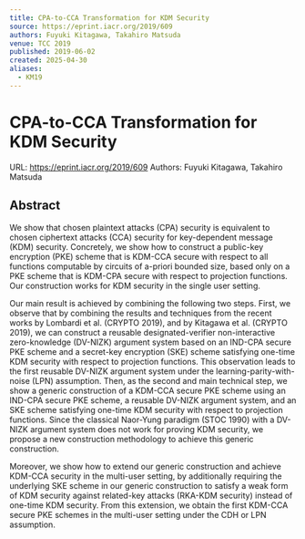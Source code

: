 ```yaml
---
title: CPA-to-CCA Transformation for KDM Security
source: https://eprint.iacr.org/2019/609
authors: Fuyuki Kitagawa, Takahiro Matsuda
venue: TCC 2019
published: 2019-06-02
created: 2025-04-30
aliases:
  - KM19
---
```

# CPA-to-CCA Transformation for KDM Security
URL: https://eprint.iacr.org/2019/609
Authors: Fuyuki Kitagawa, Takahiro Matsuda
## Abstract
We show that chosen plaintext attacks (CPA) security is equivalent to chosen ciphertext attacks (CCA) security for key-dependent message (KDM) security. Concretely, we show how to construct a public-key encryption (PKE) scheme that is KDM-CCA secure with respect to all functions computable by circuits of a-priori bounded size, based only on a PKE scheme that is KDM-CPA secure with respect to projection functions. Our construction works for KDM security in the single user setting.

Our main result is achieved by combining the following two steps. First, we observe that by combining the results and techniques from the recent works by Lombardi et al. (CRYPTO 2019), and by Kitagawa et al. (CRYPTO 2019), we can construct a reusable designated-verifier non-interactive zero-knowledge (DV-NIZK) argument system based on an IND-CPA secure PKE scheme and a secret-key encryption (SKE) scheme satisfying one-time KDM security with respect to projection functions. This observation leads to the first reusable DV-NIZK argument system under the learning-parity-with-noise (LPN) assumption. Then, as the second and main technical step, we show a generic construction of a KDM-CCA secure PKE scheme using an IND-CPA secure PKE scheme, a reusable DV-NIZK argument system, and an SKE scheme satisfying one-time KDM security with respect to projection functions. Since the classical Naor-Yung paradigm (STOC 1990) with a DV-NIZK argument system does not work for proving KDM security, we propose a new construction methodology to achieve this generic construction.

Moreover, we show how to extend our generic construction and achieve KDM-CCA security in the multi-user setting, by additionally requiring the underlying SKE scheme in our generic construction to satisfy a weak form of KDM security against related-key attacks (RKA-KDM security) instead of one-time KDM security. From this extension, we obtain the first KDM-CCA secure PKE schemes in the multi-user setting under the CDH or LPN assumption.